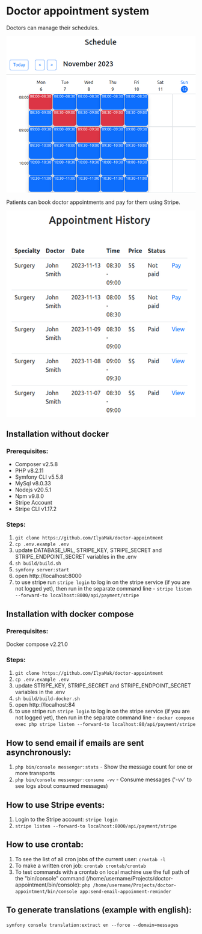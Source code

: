 # Doctor appointment system

Doctors can manage their schedules.

![Schedule](public/assets/images/doctor.png)

Patients can book doctor appointments and pay for them using Stripe.

![Appointment History](public/assets/images/patient.png)

## Installation without docker

### Prerequisites: 
- Composer v2.5.8
- PHP v8.2.11
- Symfony CLI v5.5.8
- MySql v8.0.33
- Nodejs v20.5.1
- Npm v9.8.0
- Stripe Account
- Stripe CLI v1.17.2

### Steps:
1. `git clone https://github.com/IlyaMak/doctor-appointment`
2. `cp .env.example .env`
3. update DATABASE_URL, STRIPE_KEY, STRIPE_SECRET and STRIPE_ENDPOINT_SECRET variables in the .env
4. `sh build/build.sh`
5. `symfony server:start`
6. open http://localhost:8000
7. to use stripe run `stripe login` to log in on the stripe service (if you are not logged yet), then run in the separate command line - `stripe listen --forward-to localhost:8000/api/payment/stripe`

## Installation with docker compose

### Prerequisites:
Docker compose v2.21.0

### Steps:
1. `git clone https://github.com/IlyaMak/doctor-appointment`
2. `cp .env.example .env`
3. update STRIPE_KEY, STRIPE_SECRET and STRIPE_ENDPOINT_SECRET variables in the .env
3. `sh build/build-docker.sh`
4. open http://localhost:84
5. to use stripe run `stripe login` to log in on the stripe service (if you are not logged yet), then run in the separate command line - `docker compose exec php stripe listen --forward-to localhost:80/api/payment/stripe`

## How to send email if emails are sent asynchronously:
1. `php bin/console messenger:stats` - Show the message count for one or more transports
2. `php bin/console messenger:consume -vv` - Consume messages ('-vv' to see logs about consumed messages)

## How to use Stripe events:
1. Login to the Stripe account: `stripe login`
2. `stripe listen --forward-to localhost:8000/api/payment/stripe`

## How to use crontab:
1. To see the list of all cron jobs of the current user: `crontab -l`
2. To make a written cron job: `crontab crontab/crontab`
3. To test commands with a crontab on local machine use the full path of the "bin/console" command (/home/username/Projects/doctor-appointment/bin/console): `php /home/username/Projects/doctor-appointment/bin/console app:send-email-appoinment-reminder`

## To generate translations (example with english):
`symfony console translation:extract en --force --domain=messages`
